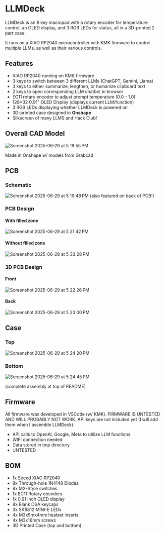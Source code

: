 # LLMDeck
LLMDeck is an 8 key macropad with a rotary encoder for temperature control, an OLED display, and 3 RGB LEDs for status, all in a 3D-printed 2 part case. 

It runs on a XIAO RP2040 microcontroller with KMK firmware to control multiple LLMs, as well as their various controls.

## Features
- XIAO RP2040 running on KMK firmware
- 3 keys to switch between 3 different LLMs (ChatGPT, Gemini, Llama)
- 3 keys to either summarize, lengthen, or humanize clipboard text
- 2 keys to open corresponding LLM chatbot in browser
- EC11 rotary encoder to adjust prompt temperature (0.0 - 1.0)
- 128×32 0.91" OLED Display (displays current LLM/function)
- 3 RGB LEDs displaying whether LLMDeck is powered on
- 3D-printed case designed in **Onshape**
- Silkscreen of many LLMS and Hack Club!

## Overall CAD Model
![Screenshot 2025-06-29 at 5 18 55 PM](https://github.com/user-attachments/assets/e8ee0596-2062-456e-914a-1f5740d5cf95)

Made in Onshape w/ models from Grabcad

## PCB
### Schematic
![Screenshot 2025-06-29 at 5 19 48 PM](https://github.com/user-attachments/assets/07cf94ea-0e41-4b8e-b212-608a2c0e9c7d)
(also featured on back of PCB!)

### PCB Design
#### With filled zone
![Screenshot 2025-06-29 at 5 21 42 PM](https://github.com/user-attachments/assets/db763846-0fb9-4eb1-a672-e33387d16b1c)

#### Without filled zone
![Screenshot 2025-06-29 at 5 33 28 PM](https://github.com/user-attachments/assets/eecda298-e15c-45b1-aae4-05b680023e78)


### 3D PCB Design
#### Front
![Screenshot 2025-06-29 at 5 22 26 PM](https://github.com/user-attachments/assets/1db2e845-865c-4136-869a-176fd0a7cc49)

#### Back
![Screenshot 2025-06-29 at 5 23 00 PM](https://github.com/user-attachments/assets/8e027afb-63b5-4db4-8728-4b7bc0efe3b1)

## Case
### Top
![Screenshot 2025-06-29 at 5 24 20 PM](https://github.com/user-attachments/assets/ff70c852-4a81-4049-af35-ec529d515d48)

### Bottom
![Screenshot 2025-06-29 at 5 24 45 PM](https://github.com/user-attachments/assets/d9367836-e7fe-4ace-abea-e86517562813)

(complete assembly at top of README)

## Firmware
All firmware was developed in VSCode (w/ KMK). FIRMWARE IS UNTESTED AND WILL PROBABLY NOT WORK. API keys are not included yet (I will add them when I assemble LLMDeck).
- API calls to OpenAI, Google, Meta to utilize LLM functions
- WIFI connection needed
- Data stored in tmp directory
- UNTESTED

## BOM
- 1x Seeed XIAO RP2040
- 9x Through-hole 1N4148 Diodes
- 8x MX-Style switches
- 1x EC11 Rotary encoders
- 1x 0.91 inch OLED display
- 8x Blank DSA keycaps
- 3x SK6812 MINI-E LEDs
- 4x M3x5mx4mm heatset inserts
- 4x M3x16mm screws
- 3D Printed Case (top and bottom)
